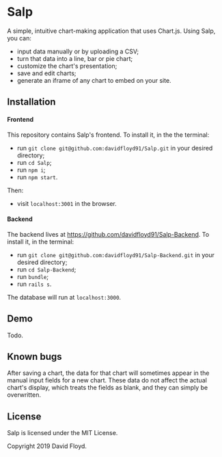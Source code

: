 # Salp

A simple, intuitive chart-making application that uses Chart.js. Using Salp, you can:

+ input data manually or by uploading a CSV;
+ turn that data into a line, bar or pie chart;
+ customize the chart's presentation;
+ save and edit charts;
+ generate an iframe of any chart to embed on your site.

## Installation
#### Frontend

This repository contains Salp's frontend. To install it, in the the terminal:

+ run `git clone git@github.com:davidfloyd91/Salp.git` in your desired directory;
+ run `cd Salp`;
+ run `npm i`;
+ run `npm start`.

Then:

+ visit `localhost:3001` in the browser.

#### Backend

The backend lives at https://github.com/davidfloyd91/Salp-Backend. To install it, in the terminal:

+ run `git clone git@github.com:davidfloyd91/Salp-Backend.git` in your desired directory;
+ run `cd Salp-Backend`;
+ run `bundle`;
+ run `rails s`.

The database will run at `localhost:3000`.

## Demo

Todo.

## Known bugs

After saving a chart, the data for that chart will sometimes appear in the manual input fields for a new chart. These data do not affect the actual chart's display, which treats the fields as blank, and they can simply be overwritten.

## License

Salp is licensed under the MIT License.

Copyright 2019 David Floyd.
